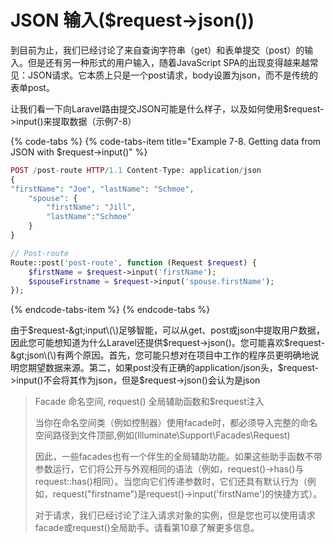 # JSON 输入\($request-&gt;json\(\)\)

到目前为止，我们已经讨论了来自查询字符串（get）和表单提交（post）的输入。但是还有另一种形式的用户输入，随着JavaScript SPA的出现变得越来越常见：JSON请求。它本质上只是一个post请求，body设置为json，而不是传统的表单post。

让我们看一下向Laravel路由提交JSON可能是什么样子，以及如何使用$request-&gt;input\(\)来提取数据（示例7-8）

{% code-tabs %}
{% code-tabs-item title="Example 7-8. Getting data from JSON with $request->input\(\)" %}
```php
POST /post-route HTTP/1.1 Content-Type: application/json
{
"firstName": "Joe", "lastName": "Schmoe", 
    "spouse": {
        "firstName": "Jill",
        "lastName":"Schmoe" 
    }
}

// Post-route
Route::post('post-route', function (Request $request) { 
    $firstName = $request->input('firstName');
    $spouseFirstname = $request->input('spouse.firstName');
});
```
{% endcode-tabs-item %}
{% endcode-tabs %}

由于$request-&gt;input\(\)足够智能，可以从get、post或json中提取用户数据，因此您可能想知道为什么Laravel还提供$request-&gt;json\(\)。您可能喜欢$request-&gt;json\(\)有两个原因。首先，您可能只想对在项目中工作的程序员更明确地说明您期望数据来源。第二，如果post没有正确的application/json头，$request-&gt;input\(\)不会将其作为json，但是$request-&gt;json\(\)会认为是json

> Facade 命名空间, request\(\) 全局辅助函数和$request注入
>
> 当你在命名空间类（例如控制器）使用facade时，都必须导入完整的命名空间路径到文件顶部,例如\(Illuminate\Support\Facades\Request\)
>
> 因此，一些facades也有一个伴生的全局辅助功能。如果这些助手函数不带参数运行，它们将公开与外观相同的语法（例如，request\(\)-&gt;has\(\)与request::has\(\)相同）。当您向它们传递参数时，它们还具有默认行为（例如，request\("firstname"\)是request\(\)-&gt;input\('firstName'\)的快捷方式）。
>
> 对于请求，我们已经讨论了注入请求对象的实例，但是您也可以使用请求facade或request\(\)全局助手。请看第10章了解更多信息。

